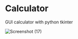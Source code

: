 # Calculator

GUI calculator with python tkinter

![Screenshot (17)](https://user-images.githubusercontent.com/73391917/107951724-c684e680-6fbe-11eb-94a4-5786fcdf4feb.png)

